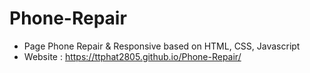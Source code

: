 # Phone-Repair
- Page Phone Repair & Responsive based on HTML, CSS, Javascript
- Website : https://ttphat2805.github.io/Phone-Repair/
